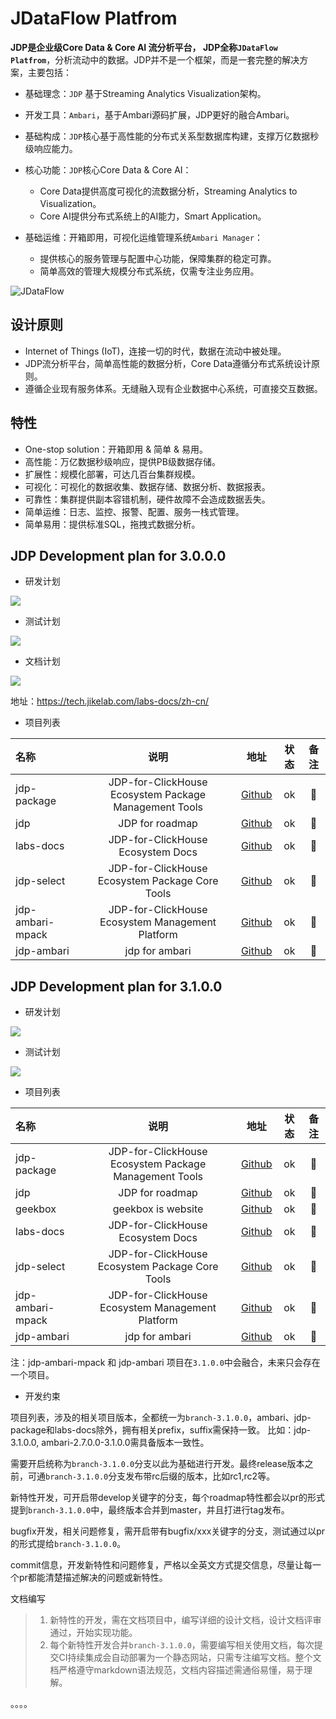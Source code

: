 # JDataFlow Platfrom

**JDP是企业级Core Data & Core AI 流分析平台， JDP全称`JDataFlow Platfrom`**，分析流动中的数据。JDP并不是一个框架，而是一套完整的解决方案，主要包括：

- 基础理念：`JDP` 基于Streaming Analytics Visualization架构。
- 开发工具：`Ambari`，基于Ambari源码扩展，JDP更好的融合Ambari。
- 基础构成：`JDP`核心基于高性能的分布式关系型数据库构建，支撑万亿数据秒级响应能力。
- 核心功能：`JDP`核心Core Data & Core AI：
    + Core Data提供高度可视化的流数据分析，Streaming Analytics to Visualization。
    + Core AI提供分布式系统上的AI能力，Smart Application。

- 基础运维：开箱即用，可视化运维管理系统`Ambari Manager`：
    + 提供核心的服务管理与配置中心功能，保障集群的稳定可靠。
    + 简单高效的管理大规模分布式系统，仅需专注业务应用。

![JDataFlow](https://tech.jikelab.com/labs-docs/zh-cn/docs/intro/img/JDataFlow-Pratfrom.png)

## 设计原则

- Internet of Things (IoT)，连接一切的时代，数据在流动中被处理。
- JDP流分析平台，简单高性能的数据分析，Core Data遵循分布式系统设计原则。
- 遵循企业现有服务体系。无缝融入现有企业数据中心系统，可直接交互数据。

## 特性

- One-stop solution：开箱即用 & 简单 & 易用。
- 高性能：万亿数据秒级响应，提供PB级数据存储。
- 扩展性：规模化部署，可达几百台集群规模。
- 可视化：可视化的数据收集、数据存储、数据分析、数据报表。
- 可靠性：集群提供副本容错机制，硬件故障不会造成数据丢失。
- 简单运维：日志、监控、报警、配置、服务一栈式管理。
- 简单易用：提供标准SQL，拖拽式数据分析。

## JDP Development plan for 3.0.0.0 

* 研发计划

![](https://github.com/jikelab/jdp/raw/master/img/jdp-3-0-0-0-develop-plan.png)

* 测试计划

![](https://github.com/jikelab/jdp/raw/master/img/jdp-3-0-0-0-testing.png)

* 文档计划

![](https://github.com/jikelab/jdp/raw/master/img/jdp-3-0-0-0-doc.png)

地址：https://tech.jikelab.com/labs-docs/zh-cn/

* 项目列表

| 名称 | 说明 | 地址 |  状态 | 备注 | 
| :--- | :----: | :----: | :----: | :----: |
| jdp-package | JDP-for-ClickHouse Ecosystem Package Management Tools | [Github](https://github.com/jikelab/jdp-package) | ok |  :seedling: |
| jdp | JDP for roadmap | [Github](https://github.com/jikelab/jdp) | ok |  :seedling: |
| labs-docs | JDP-for-ClickHouse Ecosystem Docs | [Github](https://github.com/jikelab/labs-docs) | ok |  :seedling: |
| jdp-select | JDP-for-ClickHouse Ecosystem Package Core Tools | [Github](https://github.com/jikelab/jdp-select) | ok |  :seedling: |
| jdp-ambari-mpack | JDP-for-ClickHouse Ecosystem Management Platform | [Github](https://github.com/jikelab/jdp-ambari-mpack) | ok |  :seedling: |
| jdp-ambari | jdp for ambari | [Github](https://github.com/jikelab/jdp-ambari) | ok |  :seedling: |

## JDP Development plan for 3.1.0.0 

* 研发计划

![](https://github.com/jikelab/jdp/raw/master/img/jdp-3-1-0-0-develop-plan.png)

* 测试计划

![](https://github.com/jikelab/jdp/raw/master/img/jdp-3-1-0-0-testing.png)

* 项目列表

| 名称 | 说明 | 地址 |  状态 | 备注 | 
| :--- | :----: | :----: | :----: | :----: |
| jdp-package | JDP-for-ClickHouse Ecosystem Package Management Tools | [Github](https://github.com/jikelab/jdp-package) | ok |  :seedling: |
| jdp | JDP for roadmap | [Github](https://github.com/jikelab/jdp) | ok |  :seedling: |
| geekbox | geekbox is website | [Github](https://github.com/jikelab/geekbox) | ok |  :seedling: |
| labs-docs | JDP-for-ClickHouse Ecosystem Docs | [Github](https://github.com/jikelab/labs-docs) | ok |  :seedling: |
| jdp-select | JDP-for-ClickHouse Ecosystem Package Core Tools | [Github](https://github.com/jikelab/jdp-select) | ok |  :seedling: |
| jdp-ambari-mpack | JDP-for-ClickHouse Ecosystem Management Platform | [Github](https://github.com/jikelab/jdp-ambari-mpack) | ok |  :seedling: |
| jdp-ambari | jdp for ambari | [Github](https://github.com/jikelab/jdp-ambari) | ok |  :seedling: |

注：jdp-ambari-mpack 和 jdp-ambari 项目在`3.1.0.0`中会融合，未来只会存在一个项目。

* 开发约束

项目列表，涉及的相关项目版本，全都统一为`branch-3.1.0.0`，ambari、jdp-package和labs-docs除外，拥有相关prefix，suffix需保持一致。
比如：jdp-3.1.0.0, ambari-2.7.0.0-3.1.0.0需具备版本一致性。

需要开启统称为`branch-3.1.0.0`分支以此为基础进行开发。最终release版本之前，可通`branch-3.1.0.0`分支发布带rc后缀的版本，比如rc1,rc2等。

新特性开发，可开启带develop关键字的分支，每个roadmap特性都会以pr的形式提到`branch-3.1.0.0`中，最终版本合并到master，并且打进行tag发布。

bugfix开发，相关问题修复，需开启带有bugfix/xxx关键字的分支，测试通过以pr的形式提给`branch-3.1.0.0`。

commit信息，开发新特性和问题修复，严格以全英文方式提交信息，尽量让每一个pr都能清楚描述解决的问题或新特性。

文档编写

> 1. 新特性的开发，需在文档项目中，编写详细的设计文档，设计文档评审通过，开始实现功能。
> 2. 每个新特性开发合并`branch-3.1.0.0`，需要编写相关使用文档，每次提交CI持续集成会自动部署为一个静态网站，只需专注编写文档。整个文档严格遵守markdown语法规范，文档内容描述需通俗易懂，易于理解。

。。。。
